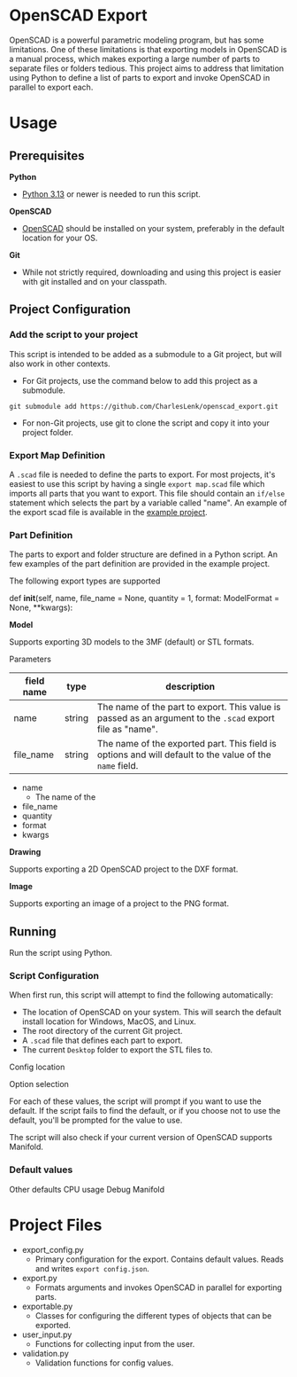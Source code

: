 # OpenSCAD Export

OpenSCAD is a powerful parametric modeling program, but has some limitations. One of these limitations is that exporting models in OpenSCAD is a manual process, which makes exporting a large number of parts to separate files or folders tedious. This project aims to address that limitation using Python to define a list of parts to export and invoke OpenSCAD in parallel to export each.

# Usage

## Prerequisites

**Python**

* [Python 3.13](https://www.python.org/downloads/) or newer is needed to run this script.

**OpenSCAD**

* [OpenSCAD](https://openscad.org/) should be installed on your system, preferably in the default location for your OS.

**Git**

* While not strictly required, downloading and using this project is easier with git installed and on your classpath.

## Project Configuration

### Add the script to your project

This script is intended to be added as a submodule to a Git project, but will also work in other contexts.

* For Git projects, use the command below to add this project as a submodule.

`git submodule add https://github.com/CharlesLenk/openscad_export.git` 

* For non-Git projects, use git to clone the script and copy it into your project folder.

### Export Map Definition

A `.scad` file is needed to define the parts to export. For most projects, it's easiest to use this script by having a single `export map.scad` file which imports all parts that you want to export. This file should contain an `if/else` statement which selects the part by a variable called "name". An example of the export scad file is available in the [example project](https://github.com/CharlesLenk/openscad-export-example/blob/main/example%20export%20map.scad).

### Part Definition

The parts to export and folder structure are defined in a Python script. An few examples of the part definition are provided in the example project. 

The following export types are supported

def __init__(self, name, file_name = None, quantity = 1, format: ModelFormat = None, **kwargs):

**Model**

Supports exporting 3D models to the 3MF (default) or STL formats. 

Parameters

|field name|type|description|
|-|-|-|
|name|string|The name of the part to export. This value is passed as an argument to the `.scad` export file as "name".|
|file_name|string|The name of the exported part. This field is options and will default to the value of the `name` field.|

* name
    * The name of the 
* file_name
* quantity
* format
* kwargs

**Drawing**

Supports exporting a 2D OpenSCAD project to the DXF format.

**Image**

Supports exporting an image of a project to the PNG format.


## Running

Run the script using Python. 

### Script Configuration

When first run, this script will attempt to find the following automatically:
* The location of OpenSCAD on your system. This will search the default install location for Windows, MacOS, and Linux.
* The root directory of the current Git project.
* A `.scad` file that defines each part to export.
* The current `Desktop` folder to export the STL files to.

Config location

Option selection

For each of these values, the script will prompt if you want to use the default. If the script fails to find the default, or if you choose not to use the default, you'll be prompted for the value to use.

The script will also check if your current version of OpenSCAD supports Manifold.

### Default values

Other defaults
CPU usage
Debug
Manifold

# Project Files

* export_config.py
    * Primary configuration for the export. Contains default values. Reads and writes `export config.json`.
* export.py
    * Formats arguments and invokes OpenSCAD in parallel for exporting parts.
* exportable.py
    * Classes for configuring the different types of objects that can be exported.
* user_input.py
    * Functions for collecting input from the user.
* validation.py
    * Validation functions for config values.
